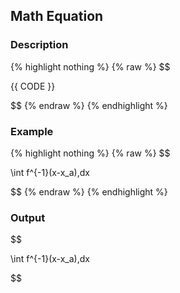 ## Math Equation

### Description

{% highlight nothing %}
{% raw %}
$$

{{ CODE }}

$$
{% endraw %}
{% endhighlight %}

### Example

{% highlight nothing %}
{% raw %}
$$

\int f^{-1}(x-x_a)\,dx

$$
{% endraw %}
{% endhighlight %}

### Output

$$

\int f^{-1}(x-x_a)\,dx

$$